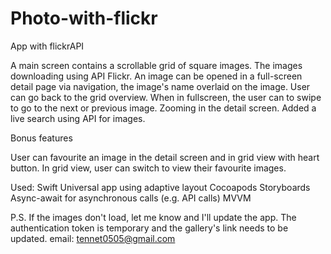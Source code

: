 # Photo-with-flickr

App with flickrAPI

A main screen contains a scrollable grid of square images.
The images downloading using API Flickr.
An image can be opened in a full-screen detail page via navigation, the image's name overlaid on the image.
User can go back to the grid overview.
When in fullscreen, the user can to swipe to go to the next or previous image.
Zooming in the detail screen.
Added a live search using API for images.

Bonus features

User can favourite an image in the detail screen and in grid view with heart button.
In grid view, user can switch to view their favourite images.

Used:
Swift
Universal app using adaptive layout
Cocoapods 
Storyboards
Async-await for asynchronous calls (e.g. API calls)
MVVM

P.S. If the images don't load, let me know and I'll update the app. The authentication token is temporary and the gallery's link needs to be updated.
email: tennet0505@gmail.com
